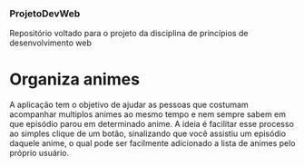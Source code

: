 ### ProjetoDevWeb
Repositório voltado para o projeto da disciplina de princípios de desenvolvimento web


# Organiza animes
A aplicação tem o objetivo de ajudar as pessoas que costumam acompanhar multiplos animes ao mesmo tempo e nem sempre sabem em que episódio parou em determinado anime. A ideia é facilitar esse processo ao simples clique de um botão, sinalizando que você assistiu um episódio daquele anime, o qual pode ser facilmente adicionado a lista de animes pelo próprio usuário.
